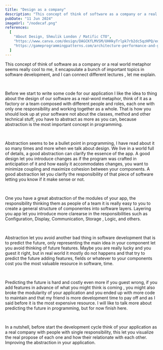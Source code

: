 ```yaml
---
title: "Design as a company"
description: "This concept of think of software as a company or a real world metaphor seems really cool to me, it encapsulate a bunch of important topics in software development, and I can connect different lectures , let me explain."
pubDate: "11 Jun 2024"
imageUrl: "/nodecaf.png"
references:
  [
    "About Design, Shmulik London / Matific CTO",
    "https://www.canva.com/design/DAGCKfLMVSM/UHHkyTrlpk7rb2dc5qzHPQ/edit",
    "https://gameprogrammingpatterns.com/architecture-performance-and-games.html",
  ]
---
```


This concept of think of software as a company or a real world metaphor seems really cool to me, it encapsulate a bunch of important topics in software development, and I can connect different lectures , let me explain.

<br />

Before we start to write some code for our application I like the idea to thing about the design of our software as a real-word metaphor, think of it as a factory or a team composed with different people and roles, each one with only one responsibility and working together as a whole. That is how you should look up at your software not about the classes, method and other technical stuff, you have to abstract as more as you can, because abstraction is the most important concept in programming.

<br />

Abstraction seems to be a bullet point in programming, I have read about it so many times and more when we talk about design. We live in a world full of details, a good abstraction can clarify the essence of the app. A good design let you introduce changes as if the program was crafted in anticipation of it and how easily it accommodates changes, you want to minimize coupling and maximize cohesion between your components. A good abstraction let you clarify the responsibility of that piece of software letting you know if it make sense or not.

<br />

One you have a great abstraction of the modules of your app, the responsibility thinking them as people of a team it is really easy to you to create a general structure of componentes into software layers. Layering you app let you introduce more clarearse in the responsibilities such as Configuration, Display, Communication, Storage , Logic, and others.

<br />

Abstraction let you avoid another bad thing in software development that is to predict the future, only representing the main idea in your component let you avoid thinking of future features. Maybe you are really lucky and you guest it right, but in real world it mostly do not happens and that try to predict the future adding features, fields or whatever to your components cost you the most valuable resource in software, time.

<br />

Predicting the future is hard and costly even more if you guest wrong, if you add features in advance of what you might think is coming , you might also broke the modularity of your application and you ended up with more code to maintain and that my friend is more development time to pay off and as I said before it is the most expensive resource.
I will like to talk more about predicting the future in programming, but for now finish here.

<br />

In a nutshell, before start the development cycle think of your application as a real company with people with single responsibility, this let you visualize the real propose of each one and how their relationate with each other. Improving the abstraction in your application.
